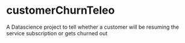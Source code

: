 # customerChurnTeleo
A Datascience project to tell whether a customer will be resuming the service subscription or gets churned out
